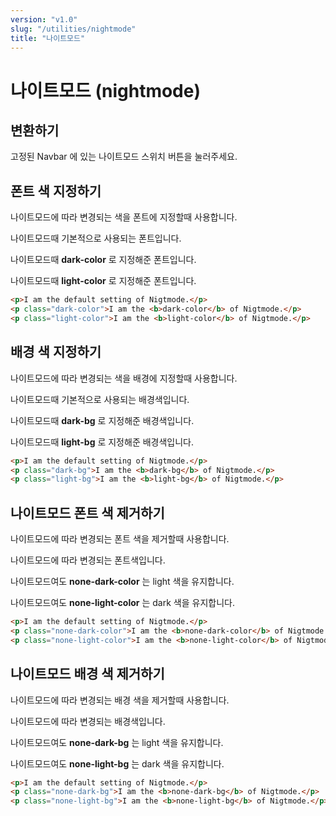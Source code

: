 ```yaml
---
version: "v1.0"
slug: "/utilities/nightmode"
title: "나이트모드"
---
```


# 나이트모드 (nightmode)

## 변환하기
고정된 Navbar 에 있는 나이트모드 스위치 버튼을 눌러주세요.

## 폰트 색 지정하기
나이트모드에 따라 변경되는 색을 폰트에 지정할때 사용합니다.

<div class="card">
<div class="card-body">
<p>나이트모드때 기본적으로 사용되는 폰트입니다.</p>
<p class="dark-color">나이트모드때 <b>dark-color</b> 로 지정해준 폰트입니다.</p>
<p class="light-color">나이트모드때 <b>light-color</b> 로 지정해준 폰트입니다.</p>
</div>

```html
<p>I am the default setting of Nigtmode.</p>
<p class="dark-color">I am the <b>dark-color</b> of Nigtmode.</p>
<p class="light-color">I am the <b>light-color</b> of Nigtmode.</p>
```
</div>


## 배경 색 지정하기
나이트모드에 따라 변경되는 색을 배경에 지정할때 사용합니다.

<div class="card">
<div class="card-body">
<p>나이트모드때 기본적으로 사용되는 배경색입니다.</p>
<p class="dark-bg">나이트모드때 <b>dark-bg</b> 로 지정해준 배경색입니다.</p>
<p class="light-bg">나이트모드때 <b>light-bg</b> 로 지정해준 배경색입니다.</p>
</div>

```html
<p>I am the default setting of Nigtmode.</p>
<p class="dark-bg">I am the <b>dark-bg</b> of Nigtmode.</p>
<p class="light-bg">I am the <b>light-bg</b> of Nigtmode.</p>

```
</div>


## 나이트모드 폰트 색 제거하기
나이트모드에 따라 변경되는 폰트 색을 제거할때 사용합니다.

<div class="card">
<div class="card-body">
<p>나이트모드에 따라 변경되는 폰트색입니다.</p>
<p class="none-dark-color">나이트모드여도 <b>none-dark-color</b> 는 light 색을 유지합니다.</p>
<p class="none-light-color">나이트모드여도 <b>none-light-color</b> 는 dark 색을 유지합니다.</p>
</div>

```html
<p>I am the default setting of Nigtmode.</p>
<p class="none-dark-color">I am the <b>none-dark-color</b> of Nigtmode.</p>
<p class="none-light-color">I am the <b>none-light-color</b> of Nigtmode.</p>
```
</div>


## 나이트모드 배경 색 제거하기
나이트모드에 따라 변경되는 배경 색을 제거할때 사용합니다.

<div class="card">
<div class="card-body">
<p>나이트모드에 따라 변경되는 배경색입니다.</p>
<p class="none-dark-bg">나이트모드여도 <b>none-dark-bg</b> 는 light 색을 유지합니다.</p>
<p class="none-light-bg">나이트모드여도 <b>none-light-bg</b> 는 dark 색을 유지합니다.</p>
</div>

```html
<p>I am the default setting of Nigtmode.</p>
<p class="none-dark-bg">I am the <b>none-dark-bg</b> of Nigtmode.</p>
<p class="none-light-bg">I am the <b>none-light-bg</b> of Nigtmode.</p>
```
</div>

